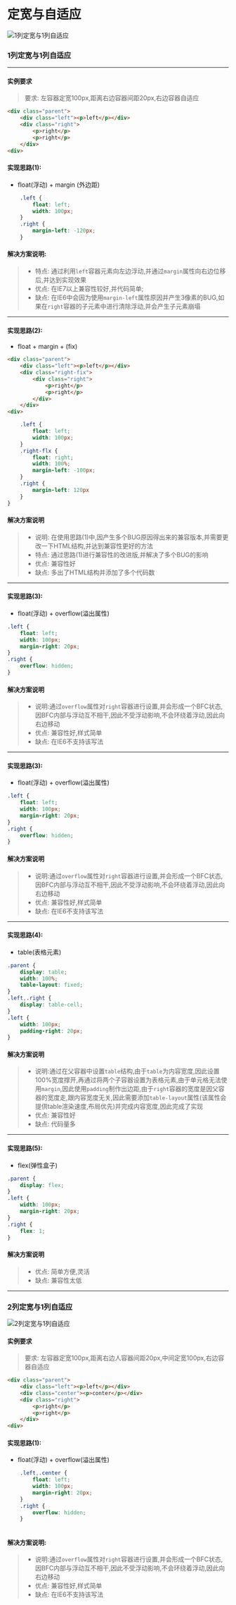 # 定宽与自适应
![1列定宽与1列自适应](https://s1.ax1x.com/2017/10/04/39ZIU.png)
### 1列定宽与1列自适应
-----------------------------------------
#### 实例要求
>要求: 左容器定宽100px,距离右边容器间距20px,右边容器自适应
```html
<div class="parent">
    <div class="left"><p>left</p></div>
    <div class="right">
        <p>right</p>
        <p>right</p>
    </div>
<div>    
```
#### 实现思路(1):
- float(浮动) + margin (外边距) 
```css
    .left {
        float: left;
        width: 100px;
    }
    .right {
        margin-left: -120px;
    }
```
#### 解决方案说明:
> - 特点: 通过利用`left`容器元素向左边浮动,并通过`margin`属性向右边位移后,并达到实现效果
> - 优点: 在IE7以上兼容性较好,并代码简单;
> - 缺点: 在IE6中会因为使用`margin-left`属性原因并产生3像素的BUG,如果在`right`容器的子元素中进行清除浮动,并会产生子元素崩塌
-----------------------------------------
#### 实现思路(2):
- float + margin + (fix)
```html
<div class="parent">
    <div class="left"><p>left</p></div>
    <div class="right-fix">
        <div class="right">
            <p>right</p>
            <p>right</p>
        </div>
    </div>
<div> 
```
```css
    .left {
        float: left; 
        width: 100px;
    }
    .right-flx {
        float: right;
        width: 100%;
        margin-left: -100px;
    }
    .right {
        margin-left: 120px
    }
}
```
#### 解决方案说明
> - 说明: 在使用思路(1)中,因产生多个BUG原因得出来的兼容版本,并需要更改一下HTML结构,并达到兼容性更好的方法
> - 特点: 通过思路(1)进行兼容性的改进版,并解决了多个BUG的影响
> - 优点: 兼容性好
> - 缺点: 多出了HTML结构并添加了多个代码数
--------------------------------------
#### 实现思路(3):
- float(浮动) + overflow(溢出属性)
```css
.left {
    float: left;
    width: 100px; 
    margin-right: 20px;
}
.right {
    overflow: hidden;
}
```
#### 解决方案说明
> - 说明:通过`overflow`属性对`right`容器进行设置,并会形成一个BFC状态,因BFC内部与浮动互不相干,因此不受浮动影响,不会环绕着浮动,因此向右边移动
> - 优点: 兼容性好,样式简单
> - 缺点: 在IE6不支持该写法
------------------------------------------
#### 实现思路(3):
- float(浮动) + overflow(溢出属性)
```css
.left {
    float: left;
    width: 100px; 
    margin-right: 20px;
}
.right {
    overflow: hidden;
}
```
#### 解决方案说明
> - 说明:通过`overflow`属性对`right`容器进行设置,并会形成一个BFC状态,因BFC内部与浮动互不相干,因此不受浮动影响,不会环绕着浮动,因此向右边移动
> - 优点: 兼容性好,样式简单
> - 缺点: 在IE6不支持该写法

----------------------------------------
#### 实现思路(4):
- table(表格元素) 
```css
.parent {
    display: table;
    width: 100%;
    table-layout: fixed;
}
.left,.right {
    display: table-cell;
}
.left {
    width: 100px;
    padding-right: 20px;
}
```
#### 解决方案说明
> - 说明:通过在父容器中设置`table`结构,由于`table`为内容宽度,因此设置100%宽度撑开,再通过将两个子容器设置为表格元素,由于单元格无法使用`margin`,因此使用`padding`制作出边距,由于`right`容器的宽度是因父容器的宽度走,跟内容宽度无关,因此需要添加`table-layout`属性(该属性会提供table渲染速度,布局优先)并完成内容宽度,因此完成了实现
> - 优点: 兼容性好
> - 缺点: 代码量多
-----------------------------------------
#### 实现思路(5):
- flex(弹性盒子)
```css
.parent {
    display: flex;
}
.left {
    width: 100px;
    margin-right: 20px;
}
.right {
    flex: 1;
}
```
#### 解决方案说明
> - 优点: 简单方便,灵活
> - 缺点: 兼容性太低
---------------------------------------------
### 2列定宽与1列自适应
![2列定宽与1列自适应](https://s1.ax1x.com/2017/10/04/39miF.png)

#### 实例要求
>要求: 左容器定宽100px,距离右边人容器间距20px,中间定宽100px,右边容器自适应
```html
<div class="parent">
    <div class="left"><p>left</p></div>
    <div class="center"><p>conter</p></div>
    <div class="right">
        <p>right</p>
        <p>right</p>
    </div>
<div>  
```
#### 实现思路(1):
- float(浮动) + overflow(溢出属性)
```css
    .left,.center {
        float: left;
        width: 100px;
        margin-right: 20px;
    }
    .right {
        overflow: hidden;
    }
    
```
#### 解决方案说明:
> - 说明:通过`overflow`属性对`right`容器进行设置,并会形成一个BFC状态,因BFC内部与浮动互不相干,因此不受浮动影响,不会环绕着浮动,因此向右边移动
> - 优点: 兼容性好,样式简单
> - 缺点: 在IE6不支持该写法
